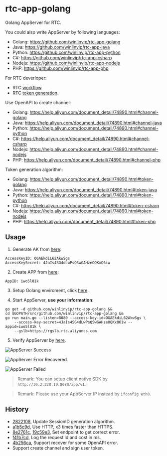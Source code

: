 # rtc-app-golang

Golang AppServer for RTC.

You could also write AppServer by following languages:

* Golang: https://github.com/winlinvip/rtc-app-golang
* Java: https://github.com/winlinvip/rtc-app-java
* Python: https://github.com/winlinvip/rtc-app-python
* C#: https://github.com/winlinvip/rtc-app-csharp
* Nodejs: https://github.com/winlinvip/rtc-app-nodejs
* PHP: https://github.com/winlinvip/rtc-app-php

For RTC deverloper:

* RTC [workflow](https://help.aliyun.com/document_detail/74889.html).
* RTC [token generation](https://help.aliyun.com/document_detail/74890.html).

Use OpenAPI to create channel:

* Golang: https://help.aliyun.com/document_detail/74890.html#channel-golang
* Java: https://help.aliyun.com/document_detail/74890.html#channel-java
* Python: https://help.aliyun.com/document_detail/74890.html#channel-python
* C#: https://help.aliyun.com/document_detail/74890.html#channel-csharp
* Nodejs: https://help.aliyun.com/document_detail/74890.html#channel-nodejs
* PHP: https://help.aliyun.com/document_detail/74890.html#channel-php

Token generation algorithm:

* Golang: https://help.aliyun.com/document_detail/74890.html#token-golang
* Java: https://help.aliyun.com/document_detail/74890.html#token-java
* Python: https://help.aliyun.com/document_detail/74890.html#token-python
* C#: https://help.aliyun.com/document_detail/74890.html#token-csharp
* Nodejs: https://help.aliyun.com/document_detail/74890.html#token-nodejs
* PHP: https://help.aliyun.com/document_detail/74890.html#token-php

## Usage

1. Generate AK from [here](https://usercenter.console.aliyun.com/#/manage/ak):

```
AccessKeyID: OGAEkdiL62AkwSgs
AccessKeySecret: 4JaIs4SG4dLwPsQSwGAHzeOQKxO6iw
```

2. Create APP from [here](https://rtc.console.aliyun.com/#/manage):

```
AppID: iwo5l81k
```

3. Setup Golang enviroment, click [here](https://blog.csdn.net/win_lin/article/details/48265493).

4. Start AppServer, **use your information**:

```
go get -d github.com/winlinvip/rtc-app-golang &&
cd $GOPATH/src/github.com/winlinvip/rtc-app-golang &&
go run main.go --listen=8080 --access-key-id=OGAEkdiL62AkwSgs \
	--access-key-secret=4JaIs4SG4dLwPsQSwGAHzeOQKxO6iw --appid=iwo5l81k \
	--gslb=https://rgslb.rtc.aliyuncs.com
```

5. Verify AppServer by [here](http://ossrs.net/talks/ng_index.html#/rtc-check?schema=http&host=127.0.0.1&port=8080&path=/app/v1/login&room=1237&user=jzufp&password=12345678).

![AppServer Success](https://github.com/winlinvip/rtc-app-golang/raw/master/images/app-ok.png)

![AppServer Error Recovered](https://github.com/winlinvip/rtc-app-golang/raw/master/images/app-recovered.png)

![AppServer Failed](https://github.com/winlinvip/rtc-app-golang/raw/master/images/app-failed.png)

> Remark: You can setup client native SDK by `http://30.2.228.19:8080/app/v1`.

> Remark: Please use your AppServer IP instead by `ifconfig eth0`.

## History

* [2822108](https://github.com/winlinvip/rtc-app-golang/commit/2822108caafe03872e14b022deac4302fb16b6c9), Update SessionID generation algorithm.
* [a1b5c9d](https://github.com/winlinvip/rtc-app-golang/commit/a1b5c9de0edd2ef23e3874ee9c1f9a737c3afa01), Use HTTP, x3 times faster than HTTPS.
* [8e2761c](https://github.com/winlinvip/rtc-app-golang/commit/8e2761cd5e57ba87c10b73f0a2c49494090bb259), [19c59e3](https://github.com/winlinvip/rtc-app-golang/commit/19c59e382102de5aff6092615e98381574b2b63a), Set endpoint to get correct error.
* [f41b7cd](https://github.com/winlinvip/rtc-app-golang/commit/f41b7cd8e0ae5a945b09292b6bbeb0d335f413c8), Log the request id and cost in ms.
* [4b256ca](https://github.com/winlinvip/rtc-app-golang/commit/4b256caaee03c1c80dc29855bb065acbf153f88d), Support recover for some OpenAPI error.
* Support create channel and sign user token.
